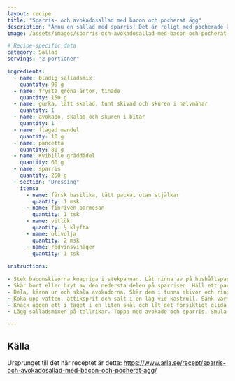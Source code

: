 ```yaml
---
layout: recipe
title: "Sparris- och avokadosallad med bacon och pocherat ägg"
description: "Ännu en sallad med sparris! Det är roligt med pocherade ägg för det är verkligen inget jag gör särskilt ofta."
image: /assets/images/sparris-och-avokadosallad-med-bacon-och-pocherat-agg.jpeg

# Recipe-specific data
category: Sallad
servings: "2 portioner"

ingredients:
  - name: bladig salladsmix
    quantity: 90 g
  - name: frysta gröna ärtor, tinade
    quantity: 150 g
  - name: gurka, lätt skalad, tunt skivad och skuren i halvmånar
    quantity: 1
  - name: avokado, skalad och skuren i bitar
    quantity: 1
  - name: flagad mandel
    quantity: 10 g
  - name: pancetta
    quantity: 80 g
  - name: Kvibille gräddädel
    quantity: 60 g
  - name: sparris
    quantity: 250 g
  - section: "Dressing"
    items:
      - name: färsk basilika, tätt packat utan stjälkar
        quantity: 1 msk
      - name: finriven parmesan
        quantity: 1 tsk
      - name: vitlök
        quantity: ½ klyfta
      - name: olivolja
        quantity: 2 msk
      - name: rödvinsvinäger
        quantity: 1 tsk
        
instructions:

- Stek baconskivorna knapriga i stekpannan. Låt rinna av på hushållspapper. Smula baconet när det svalnat.
- Skär bort eller bryt av den nedersta delen på sparrisen. Häll ett par centimeter vatten i stekpannan  och koka sparrisen i denna i 2-3 minuter. Lyft upp dem med en tång och doppa i iskallt vatten. Låt rinna av på hushållspapper. Skär dem sedan i fjärdedelar.
- Dela, kärna ur och skala avokadorna. Skär dem i tunna skivor och ringla över citronsaften.
- Koka upp vatten, ättiksprit och salt i en låg vid kastrull. Sänk värmen så att vattnet bara sjuder.
- Knäck äggen ett i taget i en liten skål och låt det försiktigt glida ner i vattnet. Låt äggen sjuda ca 3 min. Lyft upp dem med hålslev.
- Lägg salladsmixen på tallrikar. Toppa med avokado och sparris. Smula över osten och lägg på äggen. Strö över bacon och krydda alltihop med svartpeppar.

---
```


## Källa

Ursprunget till det här receptet är detta: https://www.arla.se/recept/sparris-och-avokadosallad-med-bacon-och-pocherat-agg/
